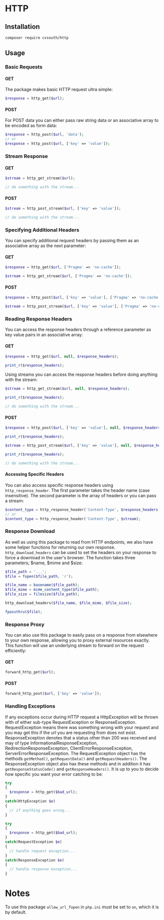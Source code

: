 # HTTP



## Installation

```bash
composer require cvsouth/http
```

## Usage

### Basic Requests

#### GET

The package makes basic HTTP request ultra simple:

```php
$response = http_get($url);
```
#### POST

For POST data you can either pass raw string data or an associative array to be encoded as form data:

```php
$response = http_post($url, 'data');
// or
$response = http_post($url, ['key' => 'value']);
```

### Stream Response

#### GET

```php
$stream = http_get_stream($url);

// do something with the stream...
```

#### POST

```php
$stream = http_post_stream($url, ['key' => 'value']);

// do something with the stream...
```

### Specifying Additional Headers

You can specify additional request headers by passing them as an associative array as the next parameter:

#### GET

```php
$response = http_get($url, ['Pragma' => 'no-cache']);
```
```php
$stream = http_get_stream($url, ['Pragma' => 'no-cache']);
```
#### POST

```php
$response = http_post($url, ['key' => 'value'], ['Pragma' => 'no-cache']);
```
```php
$stream = http_post_stream($url, ['key' => 'value'], ['Pragma' => 'no-cache']);
```

### Reading Response Headers

You can access the response headers through a reference parameter as key value pairs in an associative array:

#### GET

```php
$response = http_get($url, null, $response_headers);

print_r($response_headers);
```

Using streams you can access the response headers before doing anything with the stream:

```php
$stream = http_get_stream($url, null, $response_headers);

print_r($response_headers);

// do something with the stream...
```

#### POST

```php
$response = http_post($url, ['key' => 'value'], null, $response_headers);

print_r($response_headers);
```
```php
$stream = http_post_stream($url, ['key' => 'value'], null, $response_headers);

print_r($response_headers);

// do something with the stream...
```

#### Accessing Specific Headers

You can also access specific response headers using `http_response_header`. The first parameter takes the header name (case insensitive). The second parameter is the array of headers or you can pass a stream:

```php
$content_type = http_response_header('Content-Type', $response_headers);
// or
$content_type = http_response_header('Content-Type', $stream);
```

### Response Download

As well as using this package to read from HTTP endpoints, we also have some helper functions for returning our own response. `http_download_headers` can be used to set the headers on your response to force a download in the user's browser. The function takes three parameters; $name, $mime and $size:

```php
$file_path = '...';
$file = fopen($file_path, 'r');

$file_name = basename($file_path);
$file_mime = mime_content_type($file_path);
$file_size = filesize($file_path);

http_download_headers($file_name, $file_mime, $file_size);

fpassthru($file);
```

### Response Proxy

You can also use this package to easily pass on a response from elsewhere to your own response, allowing you to proxy external resources exactly. This function will use an underlying stream to forward on the request efficiently:

#### GET

```php
forward_http_get($url);
```

#### POST

```php
forward_http_post($url, ['key' => 'value']);
```

### Handling Exceptions

If any exceptions occur during HTTP request a HttpException will be thrown with of either sub-type RequestException or ResponseException. RequestException means there was something wrong with your request and you may get this if the url you are requesting from does not exist. ResponseException denotes that a status other than 200 was received and may of type InformationalResponseException, RedirectionResponseException, ClientErrorResponseException, ServerErrorResponseException. The RequestException object has the methods `getMethod()`, `getRequestData()` and `getRequestHeaders()`. The ResponseException object also has these methods and in addition it has `getResponseStatusCode()` and `getResponseHeaders()`. It is up to you to decide how specific you want your error catching to be:

```php
try
{
  $response = http_get($bad_url);
}
catch(HttpException $e)
{
  // if anything goes wrong...
}
```
```php
try
{
  $response = http_get($bad_url);
}
catch(RequestException $e)
{
  // handle request exception...
}
catch(ResponseException $e)
{
  // handle response exception...
}
```

# Notes

To use this package `allow_url_fopen` in `php.ini` must be set to `on`, which it is by default.
